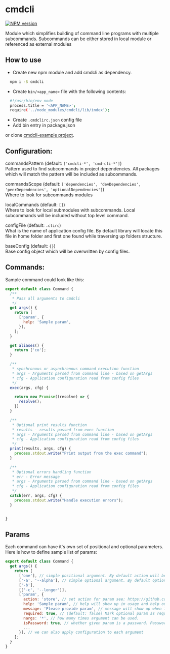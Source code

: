 # cmdcli

[![NPM version](https://img.shields.io/npm/v/cmdcli.svg)](https://www.npmjs.org/package/cmdcli)

Module which simplifies building of command line programs with multiple subcommands.
Subcommands can be either stored in local module or referenced as external modules

## How to use

* Create new npm module and add cmdcli as dependency.
```bash
  npm i -S cmdcli
```
* Create `bin/<app_name>` file with the following contents:
```bash
  #!/usr/bin/env node
  process.title = '<APP_NAME>';
  require('../node_modules/cmdcli/lib/index');
```
* Create `.cmdclirc.json` config file
* Add bin entry in package.json

or clone [cmdcli-example project](https://github.com/dnlek/cmdcli-example).

## Configuration:

commandsPattern (default: `['cmdcli-*', 'cmd-cli-*']`)  
Pattern used to find subcommands in project dependencies. All packages which will match the pattern will be included as subcommands.

commandsScope (default: `['dependencies', 'devDependencies', 'peerDependencies', 'optionalDependencies']`)  
Where to look for subcommands modules

localCommands (default: `[]`)  
Where to look for local submodules with subcommands. Local subcommands will be included without top level command.

configFile (default: `.clirc`)  
What is the name of application config file. By default library will locate this file in home folder and first one found while traversing up folders structure.

baseConfig (default: `{}`)  
Base config object which will be overwritten by config files.

## Commands:

Sample command could look like this:
```javascript
export default class Command {
  /**
   * Pass all arguments to cmdcli
   */
  get args() {
    return [
      ['param', {
        help: 'Sample param',
      }],
    ];
  }

  get aliases() {
    return ['co'];
  }

  /**
   * synchronous or asynchronous command execution function
   * args - Arguments parsed from command line - based on getArgs
   * cfg - Application configuration read from config files
   */
  exec(args, cfg) {

    return new Promise((resolve) => {
      resolve();
    })
  }

  /**
   * Optional print results function
   * results - results passed from exec function
   * args - Arguments parsed from command line - based on getArgs
   * cfg - Application configuration read from config files
   */
  print(results, args, cfg) {
    process.stdout.write("Print output from the exec command");
  }

  /**
   * Optional errors handling function
   * err - Error message
   * args - Arguments parsed from command line - based on getArgs
   * cfg - Application configuration read from config files
   */
  catch(err, args, cfg) {
    process.stdout.write("Handle execution errors");
  }


}
```

## Params

Each command can have it's own set of positional and optional parameters.
Here is how to define sample list of params:

```javascript
export default class Command {
  get args() {
    return [
      ['one'], // simple positional argument. By default action will be 'store'
      ['-a', '--alpha'], // simple optional argument. By default optional arguments have action 'storeTrue'
      ['-b'],
      [['-c', '--longer']],
      ['param', {
        action: 'store', // set action for param see: https://github.com/nodeca/argparse#action-some-details
        help: 'Sample param', // help will show up in usage and help outputs
        message: 'Please provide param', // message will show up when falling back to inquirer (more to come)
        required: true, // (default: false) Mark optional param as required. Applies only to optional params.
        nargs: '*', // how many times argument can be used.
        isPassword: true, // whether given param is a password. Passwords are hidden with *** when given via prompt
        ...
      }], // we can also apply configuration to each argument
    ];
  }
}
```
